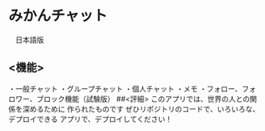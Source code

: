 # みかんチャット
　日本語版
## <機能>
・一般チャット
・グループチャット
・個人チャット
・メモ
・フォロー、フォロワー、ブロック機能（試験版）
##<評細>
このアプリでは、世界の人との関係を深めるために
作られたものです
ぜひリポジトリのコードで、いろいろな、デプロイできる
アプリで、デプロイしてください！
